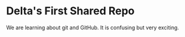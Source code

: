 # Delta's First Shared Repo

We are learning about git and GitHub. It is confusing but very exciting.
